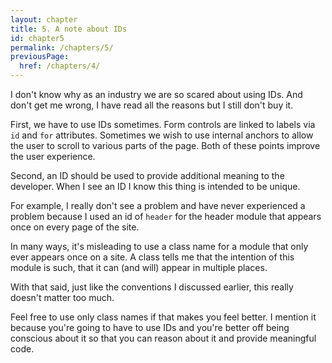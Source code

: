 ```yaml
---
layout: chapter
title: 5. A note about IDs
id: chapter5
permalink: /chapters/5/
previousPage:
  href: /chapters/4/
---
```


I don't know why as an industry we are so scared about using IDs. And don't get me wrong, I have read all the reasons but I still don't buy it.

First, we have to use IDs sometimes. Form controls are linked to labels via `id` and `for` attributes. Sometimes we wish to use internal anchors to allow the user to scroll to various parts of the page. Both of these points improve the user experience.

Second, an ID should be used to provide additional meaning to the developer. When I see an ID I know this thing is intended to be unique.

For example, I really don't see a problem and have never experienced a problem because I used an id of `header` for the header module that appears once on every page of the site.

In many ways, it's misleading to use a class name for a module that only ever appears once on a site. A class tells me that the intention of this module is such, that it can (and will) appear in multiple places.

With that said, just like the conventions I discussed earlier, this really doesn't matter too much.

Feel free to use only class names if that makes you feel better. I mention it because you're going to have to use IDs and you're better off being conscious about it so that you can reason about it and provide meaningful code.
